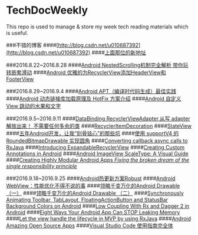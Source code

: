 # TechDocWeekly
This repo is used to manage &amp; store my week tech reading materials which is useful.

###不错的博客
####[http://blog.csdn.net/u010687392](http://blog.csdn.net/u010687392)
####[上面那位的新地址](http://zhengxiaoyong.me/)


###2016.8.22~2016.8.28
####[Android NestedScrolling机制完全解析 带你玩转嵌套滑动](http://blog.csdn.net/lmj623565791/article/details/52204039)
####[Android 优雅的为RecyclerView添加HeaderView和FooterView](http://blog.csdn.net/lmj623565791/article/details/51854533)

###2016.8.29~2016.9.4
####[Android APT（编译时代码生成）最佳实践](https://joyrun.github.io/2016/07/19/AptHelloWorld/?hmsr=toutiao.io&utm_medium=toutiao.io&utm_source=toutiao.io)
####[Android 动态链接库加载原理及 HotFix 方案介绍](http://mp.weixin.qq.com/s?__biz=MzA3NTYzODYzMg==&mid=2653577702&idx=1&sn=1288c77cd8fc2db68dc92cf18d675ace)
####[Android 自定义View 跳动的水果和文字](http://android.jobbole.com/84466/)


###2016.9.5~2016.9.11
####[DataBinding RecyclerViewAdapter,从写 adapter 解放出来！ 不需要任何多余的类](https://github.com/markzhai/DataBindingAdapter/blob/master/README_CN.md)
####[RecyclerItemDecoration](https://github.com/dinuscxj/RecyclerItemDecoration)
####[StateView](https://github.com/dinuscxj/RecyclerItemDecoration)
####[五年Android开发，让我“刻骨铭心”的那些坑](http://mp.weixin.qq.com/s?__biz=MzIwNjQ1NzQxNA==&mid=2247483658&idx=1&sn=451a063ef5bf3f3689e5af6153762fcd&scene=1&srcid=081912jNN9TJLf5BeZgdjTvl%23rd&utm_source=tuicool&utm_medium=referral)
####[使用 supportV4 的 RoundedBitmapDrawable 实现圆角](http://likfe.com/2016/08/25/use-supportv4-RoundedBitmapDrawable/)
####[Converting callback async calls to RxJava](https://medium.com/we-are-yammer/converting-callback-async-calls-to-rxjava-ebc68bde5831#.dfrd4iurz)
####[Introducing ExpandableRecyclerView](https://robots.thoughtbot.com/introducing-expandablerecyclerview?utm_source=Android+Weekly&utm_campaign=1096591845-Android_Weekly_221&utm_medium=email&utm_term=0_4eb677ad19-1096591845-337910269)
####[Creating Custom Annotations in Android](https://medium.freecodecamp.com/creating-custom-annotations-in-android-a855c5b43ed9#.ixduckpdx)
####[Android ImageView ScaleType: A Visual Guide](https://robots.thoughtbot.com/android-imageview-scaletype-a-visual-guide?utm_source=Android+Weekly&utm_campaign=1096591845-Android_Weekly_221&utm_medium=email&utm_term=0_4eb677ad19-1096591845-337910269)
####[Creating Highly Modular Android Apps *Fixing the broken dream of the single responsibility principle*](https://medium.com/stories-from-eyeem/creating-highly-modular-android-apps-933271fbdb7d#.e2v8ugoq5)


###2016.9.18~2016.9.25
####[Android热更新方案Robust](http://tech.meituan.com/android_robust.html?utm_source=tuicool&utm_medium=referral)
####[Android WebView：性能优化不得不说的事](http://motalks.cn/2016/09/11/Android-WebView-JavaScript-3/?utm_source=tuicool&utm_medium=referral)
####[领略千变万化的Android Drawable （一）](http://android.jobbole.com/84704/)
####[领略千变万化的Android Drawable （二）](http://android.jobbole.com/84705/)
####[Synchronously Animating Toolbar, TabLayout, FloatingActionButton and StatusBar Background Colors on Android](https://kylewbanks.com/blog/animating-toolbar-tablayout-floatingactionbutton-and-statusbar-background-color-on-android?utm_source=Android+Weekly&utm_campaign=88bd50a57f-Android_Weekly_223&utm_medium=email&utm_term=0_4eb677ad19-88bd50a57f-337910269)
####[Low Coupling With Rx and Dagger 2 in Android](http://www.ottodroid.net/?p=479&utm_source=Android+Weekly&utm_campaign=88bd50a57f-Android_Weekly_223&utm_medium=email&utm_term=0_4eb677ad19-88bd50a57f-337910269)
####[Eight Ways Your Android App Can STOP Leaking Memory](http://blog.nimbledroid.com/2016/09/06/stop-memory-leaks.html?utm_source=Android+Weekly&utm_campaign=88bd50a57f-Android_Weekly_223&utm_medium=email&utm_term=0_4eb677ad19-88bd50a57f-337910269)
####[Let the view handle the lifecycle in MVP by using RxJava](https://medium.com/@ferhatparmak/let-the-view-handle-the-lifecycle-in-mvp-by-using-rxjava-694d67923871#.p1az4a3t0)
####[Android Amazing Open Source Apps](https://medium.com/@amitshekhar/android-amazing-open-source-apps-e44f520593cc#.eq419zcih)
####[Visual Studio Code 使用指南完全体](http://i5ting.github.io/vsc/)